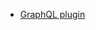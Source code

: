 * [GraphQL plugin](https://jimkyndemeyer.github.io/js-graphql-intellij-plugin/docs/developer-guide)

